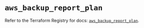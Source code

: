 # `aws_backup_report_plan`

Refer to the Terraform Registry for docs: [`aws_backup_report_plan`](https://registry.terraform.io/providers/hashicorp/aws/6.10.0/docs/resources/backup_report_plan).
